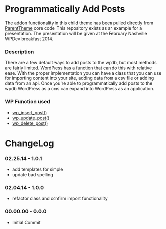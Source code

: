 Programmatically Add Posts
=========================

The addon functionality in this child theme has been pulled directly from [ParentTheme](https://github.com/vc27/ParentTheme/tree/master/includes/classes/CreatePosts) core code. This repository exists as an example for a presentation. The presentation will be given at the February Nashville WPDev breakfast 2014.

### Description
There are a few default ways to add posts to the wpdb, but most methods are fairly limited. WordPress has a function that can do this with relative ease. With the proper implementation you can have a class that you can use for importing content into your site, adding data from a csv file or adding data from an api. Once you're able to programmatically add posts to the wpdb WordPress as a cms can expand into WordPress as an application.

### WP Function used
- [wp_insert_post()](https://codex.wordpress.org/Function_Reference/wp_insert_post)
- [wp_update_post()](https://codex.wordpress.org/Function_Reference/wp_update_post)
- [wp_delete_post()](https://codex.wordpress.org/Function_Reference/wp_delete_post)

ChangeLog
====================

### 02.25.14 - 1.0.1
- add templates for simple
- update bad spelling

### 02.04.14 - 1.0.0
- refactor class and confirm import functionality

### 00.00.00 - 0.0.0
- Initial Commit